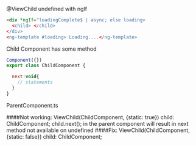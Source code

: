 @ViewChild undefined with ngIf

```html
<div *ngIf="loadingComplete$ | async; else loading>
  <child> </child>
</div>
<ng-template #loading> Loading....</ng-template>
```
Child Component has some method
```js
Component({})
export class ChildComponent {

  next:void{
    // statements
  }
}
```

ParentComponent.ts

####Not working:
ViewChild(ChildComponent, {static: true}) child: ChildComponent;
child.next(); in the parent component will result in next method not available on undefined
####Fix:
ViewChild(ChildComponent, {static: false}) child: ChildComponent;


